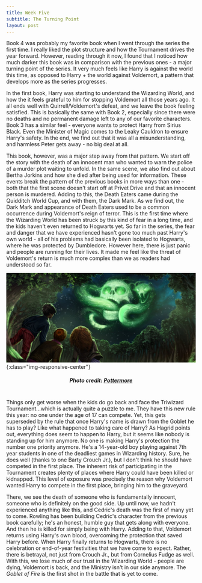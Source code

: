 ```yaml
---
title: Week Five
subtitle: The Turning Point
layout: post
---
```



Book 4 was probably my favorite book when I went through the series the first time. I really liked the plot structure and how the Tournament drives the year forward. However, reading through it now, I found that I noticed how much darker this book was in comparison with the previous ones - a major turning point of the series. It very much feels like Harry is against the world this time, as opposed to Harry + the world against Voldemort, a pattern that develops more as the series progresses. 

In the first book, Harry was starting to understand the Wizarding World, and how the it feels grateful to him for stopping Voldemort all those years ago. It all ends well with Quirrell/Voldemort's defeat, and we leave the book feeling satisfied. This is basically the same with Book 2, especially since there were no deaths and no permanent damage left to any of our favorite characters. Book 3 has a similar feel - everyone wants to protect Harry from Sirius Black. Even the Minister of Magic comes to the Leaky Cauldron to ensure Harry's safety. In the end, we find out that it was all a misunderstanding, and harmless Peter gets away - no big deal at all.

This book, however, was a major step away from that pattern. We start off the story with the death of an innocent man who wanted to warn the police of a murder plot waiting to unfold. In the same scene, we also find out about Bertha Jorkins and how she died after being used for information. These events break the pattern of the previous books in more ways than one - both that the first scene doesn't start off at Privet Drive and that an innocent person is murdered. Adding to this, the Death Eaters came during the Quidditch World Cup, and with them, the Dark Mark. As we find out, the Dark Mark and appearance of Death Eaters used to be a common occurrence during Voldemort's reign of terror. This is the first time where the Wizarding World has been struck by this kind of fear in a long time, and the kids haven't even returned to Hogwarts yet. So far in the series, the fear and danger that we have experienced hasn't gone too much past Harry's own world - all of his problems had basically been isolated to Hogwarts, where he was protected by Dumbledore. However here, there is just panic and people are running for their lives. It made me feel like the threat of Voldemort's return is much more complex than we as readers had understood so far.

![The Dark Mark Returns](/assets/images/HarryPotter_PM_B4C9M1_HarryRonHermioneSeeDarkMark_Moment.jpg){:class="img-responsive-center"}
<h5><center>Photo credit: <a href="https://www.pottermore.com/image/the-dark-mark-returns" target="_blank">Pottermore</a></center></h5><br />
Things only get worse when the kids do go back and face the Triwizard Tournament...which is actually quite a puzzle to me. They have this new rule this year: no one under the age of 17 can compete. Yet, this gets superseded by the rule that once Harry's name is drawn from the Goblet he has to play? Like what happened to taking care of Harry? As Hagrid points out, everything does seem to happen to Harry, but it seems like nobody is standing up for him anymore. No one is making Harry's protection the number one priority anymore. He's a 14-year-old boy playing against 7th year students in one of the deadliest games in Wizarding history. Sure, he does well (thanks to one Barty Crouch Jr.), but I don't think he should have competed in the first place. The inherent risk of participating in the Tournament creates plenty of places where Harry could have been killed or kidnapped. This level of exposure was precisely the reason why Voldemort wanted Harry to compete in the first place, bringing him to the graveyard. 

There, we see the death of someone who is fundamentally innocent, someone who is definitely on the good side. Up until now, we hadn't experienced anything like this, and Cedric's death was the first of many yet to come. Rowling has been building Cedric's character from the previous book carefully; he's an honest, humble guy that gets along with everyone. And then he is killed for simply being with Harry. Adding to that, Voldemort returns using Harry's own blood, overcoming the protection that saved Harry before. When Harry finally returns to Hogwarts, there is no celebration or end-of-year festivities that we have come to expect. Rather, there is betrayal, not just from Crouch Jr., but from Cornelius Fudge as well. With this, we lose much of our trust in the Wizarding World - people are dying, Voldemort is back, and the Ministry isn't in our side anymore. The *Goblet of Fire* is the first shot in the battle that is yet to come. 
